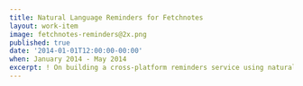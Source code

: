 ```yaml
---
title: Natural Language Reminders for Fetchnotes
layout: work-item
image: fetchnotes-reminders@2x.png
published: true
date: '2014-01-01T12:00:00-00:00'
when: January 2014 - May 2014
excerpt: ! On building a cross-platform reminders service using natural language input, with a micro-service architecture.
---
```

